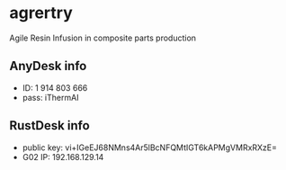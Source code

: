 # agrertry

Agile Resin Infusion in composite parts production

## AnyDesk info

- ID: 1 914 803 666
- pass: iThermAI

## RustDesk info
- public key: vi+IGeEJ68NMns4Ar5lBcNFQMtIGT6kAPMgVMRxRXzE=
- G02 IP: 192.168.129.14
